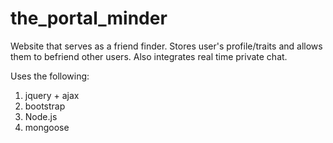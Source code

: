 # the_portal_minder
Website that serves as a friend finder. Stores user's profile/traits and allows them to befriend other users. Also integrates real time private chat.

Uses the following:
1) jquery + ajax
2) bootstrap
2) Node.js
4) mongoose
